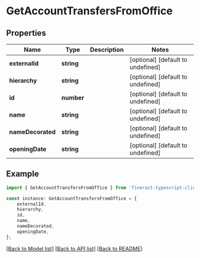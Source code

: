 # GetAccountTransfersFromOffice


## Properties

Name | Type | Description | Notes
------------ | ------------- | ------------- | -------------
**externalId** | **string** |  | [optional] [default to undefined]
**hierarchy** | **string** |  | [optional] [default to undefined]
**id** | **number** |  | [optional] [default to undefined]
**name** | **string** |  | [optional] [default to undefined]
**nameDecorated** | **string** |  | [optional] [default to undefined]
**openingDate** | **string** |  | [optional] [default to undefined]

## Example

```typescript
import { GetAccountTransfersFromOffice } from 'fineract-typescript-client';

const instance: GetAccountTransfersFromOffice = {
    externalId,
    hierarchy,
    id,
    name,
    nameDecorated,
    openingDate,
};
```

[[Back to Model list]](../README.md#documentation-for-models) [[Back to API list]](../README.md#documentation-for-api-endpoints) [[Back to README]](../README.md)
